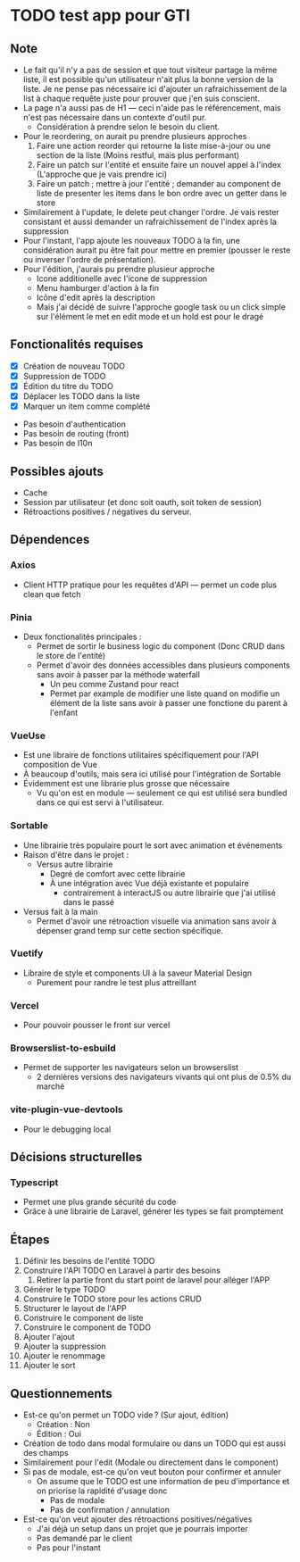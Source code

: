 # TODO test app pour GTI

## Note

- Le fait qu'il n'y a pas de session et que tout visiteur partage la même liste, il est possible qu'un utilisateur n'ait
  plus la bonne version de la liste. Je ne pense pas nécessaire ici d'ajouter un rafraichissement de la list à chaque
  requête juste pour prouver que j'en suis conscient.
- La page n'a aussi pas de H1 — ceci n'aide pas le référencement, mais n'est pas nécessaire dans un contexte d'outil
  pur.
    - Considération à prendre selon le besoin du client.
- Pour le reordering, on aurait pu prendre plusieurs approches
    1. Faire une action reorder qui retourne la liste mise-à-jour ou une section de la liste (Moins restful, mais plus
       performant)
    2. Faire un patch sur l'entité et ensuite faire un nouvel appel à l'index (L'approche que je vais prendre ici)
    3. Faire un patch ; mettre à jour l'entité ; demander au component de liste de presenter les items dans le bon ordre
       avec un getter dans le store
- Similairement à l'update, le delete peut changer l'ordre. Je vais rester consistant et aussi demander un
  rafraichissement de l'index après la suppression
- Pour l'instant, l'app ajoute les nouveaux TODO à la fin, une considération aurait pu être fait pour mettre en
  premier (pousser le reste ou inverser l'ordre de présentation).
- Pour l'édition, j'aurais pu prendre plusieur approche
  - Icone additionelle avec l'icone de suppression
  - Menu hamburger d'action à la fin
  - Icône d'edit après la description
  - Mais j'ai décidé de suivre l'approche google task ou un click simple sur l'élément le met en edit mode et un hold est pour le dragé

## Fonctionalités requises

- [x] Création de nouveau TODO
- [x] Suppression de TODO
- [x] Édition du titre du TODO
- [x] Déplacer les TODO dans la liste
- [x] Marquer un item comme complété
- Pas besoin d'authentication
- Pas besoin de routing (front)
- Pas besoin de l10n

## Possibles ajouts

- Cache
- Session par utilisateur (et donc soit oauth, soit token de session)
- Rétroactions positives / négatives du serveur.

## Dépendences

### Axios

- Client HTTP pratique pour les requêtes d'API — permet un code plus clean que fetch

### Pinia

- Deux fonctionalités principales :
    - Permet de sortir le business logic du component (Donc CRUD dans le store de l'entité)
    - Permet d'avoir des données accessibles dans plusieurs components sans avoir à passer par la méthode waterfall
        - Un peu comme Zustand pour react
        - Permet par example de modifier une liste quand on modifie un élément de la liste sans avoir à passer une
          fonctione du parent à l'enfant

### VueUse

- Est une libraire de fonctions utilitaires spécifiquement pour l'API composition de Vue
- À beaucoup d'outils, mais sera ici utilisé pour l'intégration de Sortable
- Évidemment est une librarie plus grosse que nécessaire
    - Vu qu'on est en module — seulement ce qui est utilisé sera bundled dans ce qui est servi à l'utilisateur.

### Sortable

- Une librairie très populaire pourt le sort avec animation et événements
- Raison d'être dans le projet :
    - Versus autre librairie
        - Degré de comfort avec cette librairie
        - À une intégration avec Vue déjà existante et populaire
            - contrairement à interactJS ou autre librairie que j'ai utilisé dans le passé
- Versus fait à la main
    - Permet d'avoir une rétroaction visuelle via animation sans avoir à dépenser grand temp sur cette section
      spécifique.

### Vuetify

- Libraire de style et components UI à la saveur Material Design
    - Purement pour randre le test plus attreillant

### Vercel

- Pour pouvoir pousser le front sur vercel

### Browserslist-to-esbuild

- Permet de supporter les navigateurs selon un browserslist
    - 2 dernières versions des navigateurs vivants qui ont plus de 0.5% du marché

### vite-plugin-vue-devtools

- Pour le debugging local

## Décisions structurelles

### Typescript

- Permet une plus grande sécurité du code
- Grâce à une librairie de Laravel, générer les types se fait promptement

## Étapes

1. Définir les besoins de l'entité TODO
2. Construire l'API TODO en Laravel à partir des besoins
    1. Retirer la partie front du start point de laravel pour alléger l'APP
3. Générer le type TODO
4. Construire le TODO store pour les actions CRUD
5. Structurer le layout de l'APP
6. Construire le component de liste
7. Construire le component de TODO
8. Ajouter l'ajout
9. Ajouter la suppression
10. Ajouter le renommage
11. Ajouter le sort

## Questionnements

- Est-ce qu'on permet un TODO vide ? (Sur ajout, édition)
    - Création : Non
    - Édition : Oui
- Création de todo dans modal formulaire ou dans un TODO qui est aussi des champs
- Similairement pour l'edit (Modale ou directement dans le component)
- Si pas de modale, est-ce qu'on veut bouton pour confirmer et annuler
    - On assume que le TODO est une information de peu d'importance et on priorise la rapidité d'usage donc
        - Pas de modale
        - Pas de confirmation / annulation
- Est-ce qu'on veut ajouter des rétroactions positives/négatives
    - J'ai déjà un setup dans un projet que je pourrais importer
    - Pas demandé par le client
    - Pas pour l'instant